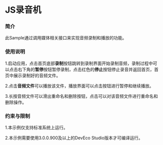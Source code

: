 # JS录音机

### 简介

 此Sample通过调用媒体相关接口来实现音频录制和播放的功能。

### 使用说明

1.启动应用，点击首页底部**录制**按钮跳转到录制界面开始录制音频，录制过程中可以点击右下角的**暂停**按钮暂停录制，点击红色的**停止**按钮停止录音并返回首页，首页中展示录制好的音频文件。

2.点击**音频文件**可以播放该文件，播放界面可以点击按钮进行暂停和继续播放。

3.长按音频文件可以滑出重命名和删除按钮，点击可以对该音频文件进行重命名和删除操作。

### 约束与限制

1.本示例仅支持标准系统上运行。

2.本示例需要使用3.0.0.900及以上的DevEco Studio版本才可编译运行。
